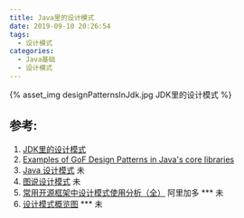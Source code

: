 ```yaml
---
title: Java里的设计模式
date: 2019-09-10 20:26:54
tags:
  - 设计模式
categories:
  - Java基础
  - 设计模式
---
```


<p></p>
<!-- more -->

{% asset_img   designPatternsInJdk.jpg  JDK里的设计模式  %}


## 参考:
1. [JDK里的设计模式](https://coolshell.cn/articles/3320.html)
2. [Examples of GoF Design Patterns in Java's core libraries](https://stackoverflow.com/questions/1673841/examples-of-gof-design-patterns-in-javas-core-libraries)
3. [Java 设计模式](https://github.com/Snailclimb/JavaGuide/blob/master/docs/system-design/%E8%AE%BE%E8%AE%A1%E6%A8%A1%E5%BC%8F.md) 未
4. [图说设计模式](https://design-patterns.readthedocs.io/zh_CN/latest/index.html) 未
5. [常用开源框架中设计模式使用分析（全）](https://www.jianshu.com/p/503b15f155c0)  阿里加多 *** 未
6. [设计模式概览图](https://colobu.com/2014/09/05/design-pattern-cheatsheet/) *** 未